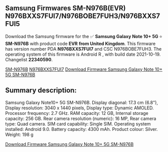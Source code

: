 <h2>Samsung Firmwares SM-N976B(EVR) N976BXXS7FUI7/N976BOBE7FUH3/N976BXXS7FUI5</h2>
Download the Samsung firmware for the ✅ <strong>Samsung Galaxy Note 10+ 5G </strong> ⭐ <strong>SM-N976B</strong> with product code <strong>EVR</strong> <strong> from United Kingdom</strong>. This firmware has version number PDA <strong>N976BXXS7FUI7</strong> and CSC N976BOBE7FUH3. The operating system of this firmware is Android R , with build date 2021-10-19. Changelist <strong>22340590</strong>.


[SM-N976B](https://samfirm.shop/samsung/model/SM-N976B)
[N976BXXS7FUI7](https://samfirm.shop/samsung/pda/N976BXXS7FUI7)
[Download Firmware Samsung Galaxy Note 10+ 5G SM-N976B](https://samfirm.shop/samsung/firmware/466795)
<h2>Summary description:</h2>
<p>Samsung Galaxy Note10+ 5G SM-N976B. Display diagonal: 17.3 cm (6.8"), Display resolution: 3040 x 1440 pixels, Display type: Dynamic AMOLED. Processor frequency: 2.7 GHz. RAM capacity: 12 GB, Internal storage capacity: 256 GB. Rear camera resolution (numeric): 16 MP, Rear camera type: Quad camera. SIM card capability: Single SIM. Operating system installed: Android 9.0. Battery capacity: 4300 mAh. Product colour: Silver. Weight: 198 g</p>


[Download Firmware Samsung Galaxy Note 10+ 5G SM-N976B](https://samfirm.shop/samsung/firmware/466795)
